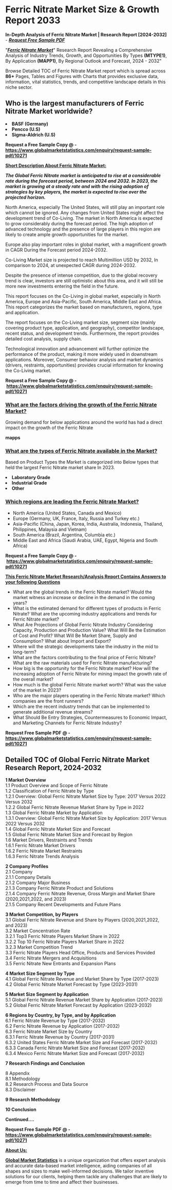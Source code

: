 <H1>Ferric Nitrate Market Size & Growth Report 2033</H1><p><strong>In-Depth Analysis of Ferric Nitrate Market</strong><strong> |</strong><strong> Research Report [2024-2032]</strong> - <em><strong><a href="https://www.globalmarketstatistics.com/enquiry/request-sample-pdf/10271">Request Free Sample PDF</a></strong></em></p><p>"<a style="font-style: italic; font-weight: bold;" href="https://www.globalmarketstatistics.com/market-reports/ferric-nitrate-10271">Ferric Nitrate Market</a>" Research Report Revealing a Comprehensive Analysis of Industry Trends, Growth, and Opportunities By Types <strong>(MTYPE1)</strong>, By Application <strong>(MAPP1)</strong>, By Regional Outlook and Forecast, 2024 - 2032"</p><p>Browse Detailed TOC of Ferric Nitrate Market report which is spread across <strong>86+</strong> Pages, Tables and Figures with Charts that provides exclusive data, information, vital statistics, trends, and competitive landscape details in this niche sector.</p><h2><strong>Who is the largest manufacturers of Ferric Nitrate Market worldwide?</strong></h2><p><strong><li>BASF (Germany)<li>Pencco (U.S)<li>Sigma-Aldrich (U.S)</strong></p><p><strong>Request a Free Sample Copy @ - <a href="https://www.globalmarketstatistics.com/enquiry/request-sample-pdf/10271">https://www.globalmarketstatistics.com/enquiry/request-sample-pdf/10271</a></strong></p><p><strong><u>Short Description About Ferric Nitrate Market:</u></strong></p><p><strong><em>The Global Ferric Nitrate market is anticipated to rise at a considerable rate during the forecast period, between 2024 and 2032. In 2023, the market is growing at a steady rate and with the rising adoption of strategies by key players, the market is expected to rise over the projected horizon.</em></strong></p><p>North America, especially The United States, will still play an important role which cannot be ignored. Any changes from United States might affect the development trend of Co-Living. The market in North America is expected to grow considerably during the forecast period. The high adoption of advanced technology and the presence of large players in this region are likely to create ample growth opportunities for the market.</p><p>Europe also play important roles in global market, with a magnificent growth in CAGR During the Forecast period 2024-2032.</p><p>Co-Living Market size is projected to reach Multimillion USD by 2032, In comparison to 2024, at unexpected CAGR during 2024-2032.</p><p>Despite the presence of intense competition, due to the global recovery trend is clear, investors are still optimistic about this area, and it will still be more new investments entering the field in the future.</p><p>This report focuses on the Co-Living in global market, especially in North America, Europe and Asia-Pacific, South America, Middle East and Africa. This report categorizes the market based on manufacturers, regions, type and application.</p><p>The report focuses on the Co-Living market size, segment size (mainly covering product type, application, and geography), competitor landscape, recent status, and development trends. Furthermore, the report provides detailed cost analysis, supply chain.</p><p>Technological innovation and advancement will further optimize the performance of the product, making it more widely used in downstream applications. Moreover, Consumer behavior analysis and market dynamics (drivers, restraints, opportunities) provides crucial information for knowing the Co-Living market.</p><p><strong>Request a Free Sample Copy @ -&nbsp;<a href="https://www.globalmarketstatistics.com/enquiry/request-sample-pdf/10271">https://www.globalmarketstatistics.com/enquiry/request-sample-pdf/10271</a></strong></p><h3 class="rank-math-question "><span style="text-decoration: underline;">What are the factors driving the growth of the Ferric Nitrate Market?</span></h3><p>Growing demand for below applications around the world has had a direct impact on the growth of the Ferric Nitrate</p><p><strong>mapps</strong></p><h3 class="rank-math-question "><span style="text-decoration: underline;">What are the types of Ferric Nitrate available in the Market?</span></h3><p>Based on Product Types the Market is categorized into Below types that held the largest Ferric Nitrate market share In 2023.</p><p><strong><li>Laboratory Grade<li>Industrial Grade<li>Other</strong></p><h3 class="rank-math-question "><span style="text-decoration: underline;">Which regions are leading the Ferric Nitrate Market?</span></h3><ul><li>North America (United States, Canada and Mexico)</li><li>Europe (Germany, UK, France, Italy, Russia and Turkey etc.)</li><li>Asia-Pacific (China, Japan, Korea, India, Australia, Indonesia, Thailand, Philippines, Malaysia and Vietnam)</li><li>South America (Brazil, Argentina, Columbia etc.)</li><li>Middle East and Africa (Saudi Arabia, UAE, Egypt, Nigeria and South Africa)</li></ul><p><strong>Request a Free Sample Copy @ -&nbsp;<a href="https://www.globalmarketstatistics.com/enquiry/request-sample-pdf/10271">https://www.globalmarketstatistics.com/enquiry/request-sample-pdf/10271</a></strong></p><p><strong><u>This Ferric Nitrate Market Research/Analysis Report Contains Answers to your following Questions</u></strong></p><ul><li>What are the global trends in the Ferric Nitrate market? Would the market witness an increase or decline in the demand in the coming years?</li><li>What is the estimated demand for different types of products in Ferric Nitrate? What are the upcoming industry applications and trends for Ferric Nitrate market?</li><li>What Are Projections of Global Ferric Nitrate Industry Considering Capacity, Production and Production Value? What Will Be the Estimation of Cost and Profit? What Will Be Market Share, Supply and Consumption? What about Import and Export?</li><li>Where will the strategic developments take the industry in the mid to long-term?</li><li>What are the factors contributing to the final price of Ferric Nitrate? What are the raw materials used for Ferric Nitrate manufacturing?</li><li>How big is the opportunity for the Ferric Nitrate market? How will the increasing adoption of Ferric Nitrate for mining impact the growth rate of the overall market?</li><li>How much is the global Ferric Nitrate market worth? What was the value of the market In 2023?</li><li>Who are the major players operating in the Ferric Nitrate market? Which companies are the front runners?</li><li>Which are the recent industry trends that can be implemented to generate additional revenue streams?</li><li>What Should Be Entry Strategies, Countermeasures to Economic Impact, and Marketing Channels for Ferric Nitrate Industry?</li></ul><p><strong>Request Free Sample PDF @ - <a href="https://www.globalmarketstatistics.com/enquiry/request-sample-pdf/10271">https://www.globalmarketstatistics.com/enquiry/request-sample-pdf/10271</a></strong></p><h2><strong>Detailed TOC of Global Ferric Nitrate Market Research Report, 2024-2032</strong></h2><p><strong>1 Market Overview</strong><br />1.1 Product Overview and Scope of Ferric Nitrate<br />1.2 Classification of Ferric Nitrate by Type<br />1.2.1 Overview: Global Ferric Nitrate Market Size by Type: 2017 Versus 2022 Versus 2032<br />1.2.2 Global Ferric Nitrate Revenue Market Share by Type in 2022<br />1.3 Global Ferric Nitrate Market by Application<br />1.3.1 Overview: Global Ferric Nitrate Market Size by Application: 2017 Versus 2022 Versus 2032<br />1.4 Global Ferric Nitrate Market Size and Forecast<br />1.5 Global Ferric Nitrate Market Size and Forecast by Region<br />1.6 Market Drivers, Restraints and Trends<br />1.6.1 Ferric Nitrate Market Drivers<br />1.6.2 Ferric Nitrate Market Restraints<br />1.6.3 Ferric Nitrate Trends Analysis</p><p><strong>2 Company Profiles</strong><br />2.1 Company<br />2.1.1 Company Details<br />2.1.2 Company Major Business<br />2.1.3 Company Ferric Nitrate Product and Solutions<br />2.1.4 Company Ferric Nitrate Revenue, Gross Margin and Market Share (2020,2021,2022, and 2023)<br />2.1.5 Company Recent Developments and Future Plans</p><p><strong>3 Market Competition, by Players</strong><br />3.1 Global Ferric Nitrate Revenue and Share by Players (2020,2021,2022, and 2023)<br />3.2 Market Concentration Rate<br />3.2.1 Top3 Ferric Nitrate Players Market Share in 2022<br />3.2.2 Top 10 Ferric Nitrate Players Market Share in 2022<br />3.2.3 Market Competition Trend<br />3.3 Ferric Nitrate Players Head Office, Products and Services Provided<br />3.4 Ferric Nitrate Mergers and Acquisitions<br />3.5 Ferric Nitrate New Entrants and Expansion Plans</p><p><strong>4 Market Size Segment by Type</strong><br />4.1 Global Ferric Nitrate Revenue and Market Share by Type (2017-2023)<br />4.2 Global Ferric Nitrate Market Forecast by Type (2023-2031)</p><p><strong>5 Market Size Segment by Application</strong><br />5.1 Global Ferric Nitrate Revenue Market Share by Application (2017-2023)<br />5.2 Global Ferric Nitrate Market Forecast by Application (2023-2032)</p><p><strong>6 Regions by Country, by Type, and by Application</strong><br />6.1 Ferric Nitrate Revenue by Type (2017-2032)<br />6.2 Ferric Nitrate Revenue by Application (2017-2032)<br />6.3 Ferric Nitrate Market Size by Country<br />6.3.1 Ferric Nitrate Revenue by Country (2017-2031)<br />6.3.2 United States Ferric Nitrate Market Size and Forecast (2017-2032)<br />6.3.3 Canada Ferric Nitrate Market Size and Forecast (2017-2032)<br />6.3.4 Mexico Ferric Nitrate Market Size and Forecast (2017-2032)</p><p><strong>7 Research Findings and Conclusion</strong></p><p>8 Appendix<br />8.1 Methodology<br />8.2 Research Process and Data Source<br />8.3 Disclaimer</p><p><strong>9 Research Methodology</strong></p><p><strong>10 Conclusion</strong></p><p><strong>Continued&hellip;.</strong></p><p><strong>Request Free Sample PDF @ - <a href="https://www.globalmarketstatistics.com/enquiry/request-sample-pdf/10271">https://www.globalmarketstatistics.com/enquiry/request-sample-pdf/10271</a></strong></p><p><strong><u>About Us:</u></strong></p><p><strong><a href="https://www.globalmarketstatistics.com/">Global Market Statistics</a></strong> is a unique organization that offers expert analysis and accurate data-based market intelligence, aiding companies of all shapes and sizes to make well-informed decisions. We tailor inventive solutions for our clients, helping them tackle any challenges that are likely to emerge from time to time and affect their businesses.</p>
